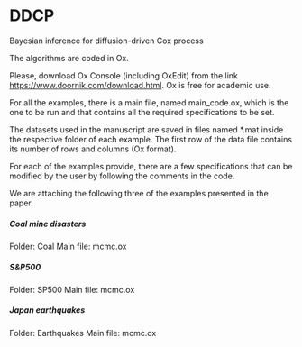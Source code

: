 # DDCP
Bayesian inference for diffusion-driven Cox process

The algorithms are coded in Ox.

Please, download Ox Console (including OxEdit) from the link https://www.doornik.com/download.html.
Ox is free for academic use.

For all the examples, there is a main file, named main_code.ox, which is the one to be run and that contains all the required specifications to be set.

The datasets used in the manuscript are saved in files named *.mat inside the respective folder of each example.
The first row of the data file contains its number of rows and columns (Ox format).

For each of the examples provide, there are a few specifications that can be modified by the user by following the comments in the code.

We are attaching the following three of the examples presented in the paper.


##### Coal mine disasters #####

Folder: Coal
Main file: mcmc.ox


##### S&P500 #####

Folder: SP500
Main file: mcmc.ox


##### Japan earthquakes #####

Folder: Earthquakes
Main file: mcmc.ox

